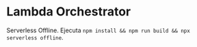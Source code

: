 # Lambda Orchestrator

Serverless Offline. Ejecuta `npm install && npm run build && npx serverless offline`.
